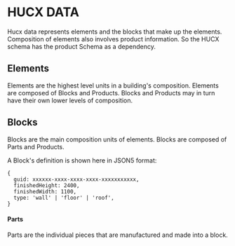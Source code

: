 # HUCX DATA

Hucx data represents elements and the blocks that make up the elements.
Composition of elements also involves product information.  So the HUCX schema
has the product Schema as a dependency.

## Elements

Elements are the highest level units in a building's composition. Elements are
composed of Blocks and Products.  Blocks and Products may in turn have their
own lower levels of composition.

## Blocks

Blocks are the main composition units of elements.  Blocks are composed of
Parts and Products.

A Block's definition is shown here in JSON5 format:

```JSON5
{
  guid: xxxxxx-xxxx-xxxx-xxxx-xxxxxxxxxxx,
  finishedHeight: 2400,
  finishedWidth: 1100,
  type: 'wall' | 'floor' | 'roof',
}
```

#### Parts

Parts are the individual pieces that are manufactured and made into a block.
